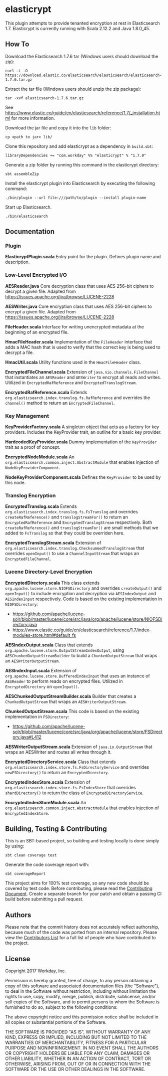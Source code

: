 # elasticrypt

This plugin attempts to provide tenanted encryption at rest in Elasticsearch 1.7. Elasticrypt is currently running with Scala 2.12.2 and Java 1.8.0_45.


## How To

Download the Elasticsearch 1.7.6 tar (Windows users should download the zip):
```
curl -L -O https://download.elastic.co/elasticsearch/elasticsearch/elasticsearch-1.7.6.tar.gz
```
Extract the tar file (Windows users should unzip the zip package):
```
tar -xvf elasticsearch-1.7.6.tar.gz
```
See https://www.elastic.co/guide/en/elasticsearch/reference/1.7/_installation.html for more information.

Download the jar file and copy it into the `lib` folder:
```
cp <path to jar> lib/
```

Clone this repository and add elasticrypt as a dependency in `build.sbt`:
```
libraryDependencies += "com.workday" %% "elasticrypt" % "1.7.0"
```

Generate a zip folder by running this command in the elasticrypt directory:
```
sbt assembleZip
```

Install the elasticrypt plugin into Elasticsearch by executing the following command:
```
./bin/plugin --url file:///path/to/plugin --install plugin-name
```

Start up Elasticsearch.
```
./bin/elasticsearch
```


## Documentation

### Plugin

**ElasticryptPlugin.scala**
Entry point for the plugin. Defines plugin name and description.


### Low-Level Encrypted I/O

**AESReader.java**
Core decryption class that uses AES 256-bit ciphers to decrypt a given file. Adapted from https://issues.apache.org/jira/browse/LUCENE-2228

**AESWriter.java**
Core encryption class that uses AES 256-bit ciphers to encrypt a given file. Adapted from https://issues.apache.org/jira/browse/LUCENE-2228

**FileHeader.scala**
Interface for writing unencrypted metadata at the beginning of an encrypted file.

**HmacFileHeader.scala**
Implementation of the `FileHeader` interface that adds a MAC hash that is used to verify that the correct key is being used to decrypt a file.

**HmacUtil.scala**
Utility functions used in the `HmacFileHeader` class.

**EncryptedFileChannel.scala**
Extension of `java.nio.channels.FileChannel` that instantiates an `AESReader` and `AESWriter` to encrypt all reads and writes. Utilized in `EncryptedRafReference` and `EncryptedTranslogStream`.

**EncryptedRafReference.scala**
Extends `org.elasticsearch.index.translog.fs.RafReference` and overrides the `channel()` method to return an `EncryptedFileChannel`.


### Key Management

**KeyProviderFactory.scala**
A singleton object that acts as a factory for key providers. Includes the KeyProvider trait, an outline for a basic key provider.

**HardcodedKeyProvider.scala**
Dummy implementation of the `KeyProvider` trait as a proof of concept.

**EncryptedNodeModule.scala**
An `org.elasticsearch.common.inject.AbstractModule` that enables injection of `NodeKeyProviderComponent`.

**NodeKeyProviderComponent.scala**
Defines the `KeyProvider` to be used by this node.


### Translog Encryption

**EncryptedTranslog.scala**
Extends `org.elasticsearch.index.translog.fs.FsTranslog` and overrides `createRafReference()` and `translogStreamFor()` to return an `EncryptedRafReference` and `EncryptedTranslogStream` respectively. Both `createRafReference()` and `translogStreamFor()` are small methods that we added to `FsTranslog` so that they could be overriden here.

**EncryptedTranslogStream.scala**
Extension of `org.elasticsearch.index.translog.ChecksummedTranslogStream` that overrides `openInput()` to use a `ChannelInputStream` that wraps an  `EncryptedFileChannel`.


### Lucene Directory-Level Encryption

**EncryptedDirectory.scala**
This class extends `org.apache.lucene.store.NIOFSDirectory` and overrides `createOutput()` and `openInput()` to include encryption and decryption via `AESIndexOutput` and `AESIndexInput` respectively. Code is based on the existing implementation in `NIOFSDirectory`:
 - https://github.com/apache/lucene-solr/blob/master/lucene/core/src/java/org/apache/lucene/store/NIOFSDirectory.java
 - https://www.elastic.co/guide/en/elasticsearch/reference/1.7/index-modules-store.html#default_fs

 **AESIndexOutput.scala**
Class that extends `org.apache.lucene.store.OutputStreamIndexOutput`, using `AESChunkedOutputStreamBuilder` to build a `ChunkedOutputStream` that wraps an `AESWriterOutputStream`.

**AESIndexInput.scala**
Extension of `org.apache.lucene.store.BufferedIndexInput` that uses an instance of `AESReader` to perform reads on encrypted files. Utilized in `EncryptedDirectory` on `openInput()`.

**AESChunkedOutputStreamBuilder.scala**
Builder that creates a `ChunkedOutputStream` that wraps an `AESWriterOutputStream`.

**ChunkedOutputStream.scala**
This code is based on the existing implementation in `FSDirectory`:
 - https://github.com/apache/lucene-solr/blob/master/lucene/core/src/java/org/apache/lucene/store/FSDirectory.java#L412

**AESWriterOutputStream.scala**
Extension of `java.io.OutputStream` that wraps an AESWriter and routes all writes through it.

**EncryptedDirectoryService.scala**
Class that extends `org.elasticsearch.index.store.fs.FsDirectoryService` and overrides `newFSDirectory()` to return an `EncryptedDirectory`.

**EncryptedIndexStore.scala**
Extension of `org.elasticsearch.index.store.fs.FsIndexStore` that overrides `shardDirectory()` to return the class of `EncryptedDirectoryService`.

**EncryptedIndexStoreModule.scala**
An `org.elasticsearch.common.inject.AbstractModule` that enables injection of `EncryptedIndexStore`.


## Building, Testing & Contributing

This is an SBT-based project, so building and testing locally is done simply by using:
```
sbt clean coverage test
```
Generate the code coverage report with:
```
sbt coverageReport
```
This project aims for 100% test coverage, so any new code should be covered by test code.
Before contributing, please read the [Contributing Document](https://github.com/Workday/elasticrypt/blob/feature/readme/CONTRIBUTING). Create a separate branch for your patch and obtain a passing CI build before submitting a pull request.


## Authors

Please note that the commit history does not accurately reflect authorship, because much of the code was ported from an internal repository. Please view the [Contributors List](https://github.com/Workday/elasticrypt/blob/master/CONTRIBUTORS) for a full list of people who have contributed to the project.

## License

Copyright 2017 Workday, Inc.

Permission is hereby granted, free of charge, to any person obtaining a copy of this software and associated documentation files (the "Software"), to deal in the Software without restriction, including without limitation the rights to use, copy, modify, merge, publish, distribute, sublicense, and/or sell copies of the Software, and to permit persons to whom the Software is furnished to do so, subject to the following conditions:

The above copyright notice and this permission notice shall be included in all copies or substantial portions of the Software.

THE SOFTWARE IS PROVIDED "AS IS", WITHOUT WARRANTY OF ANY KIND, EXPRESS OR IMPLIED, INCLUDING BUT NOT LIMITED TO THE WARRANTIES OF MERCHANTABILITY, FITNESS FOR A PARTICULAR PURPOSE AND NONINFRINGEMENT. IN NO EVENT SHALL THE AUTHORS OR COPYRIGHT HOLDERS BE LIABLE FOR ANY CLAIM, DAMAGES OR OTHER LIABILITY, WHETHER IN AN ACTION OF CONTRACT, TORT OR OTHERWISE, ARISING FROM, OUT OF OR IN CONNECTION WITH THE SOFTWARE OR THE USE OR OTHER DEALINGS IN THE SOFTWARE.
